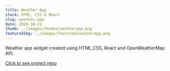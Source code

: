 ```yaml
---
title: Weather App
stack: HTML, CSS & React
slug: weather-app
date: 2020-10-21
thumb: ../images/thumbs/weatherapp.png
featuredImg: ../images/featured/weatherapp.png
---
```


Weather app widget created using HTML,CSS, React and OpenWeatherMap API.

[Click to see project repo](https://github.com/vbrodar/weather-app)

